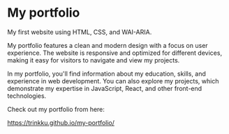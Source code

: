 # My portfolio
 
My first website using HTML, CSS, and WAI-ARIA.

My portfolio features a clean and modern design with a focus on user experience. The website is responsive and optimized for different devices, making it easy for visitors to navigate and view my projects.

In my portfolio, you'll find information about my education, skills, and experience in web development. You can also explore my projects, which demonstrate my expertise in JavaScript, React, and other front-end technologies.

Check out my portfolio from here:

https://trinkku.github.io/my-portfolio/

